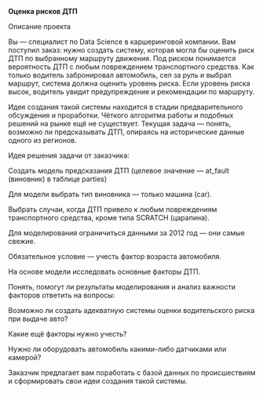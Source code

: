 **Оценка рисков ДТП**

Описание проекта

Вы — специалист по Data Science в каршеринговой компании. Вам поступил заказ: нужно создать систему, которая могла бы оценить риск ДТП по выбранному маршруту движения. Под риском понимается вероятность ДТП с любым повреждением транспортного средства. Как только водитель забронировал автомобиль, сел за руль и выбрал маршрут, система должна оценить уровень риска. Если уровень риска высок, водитель увидит предупреждение и рекомендации по маршруту.

Идея создания такой системы находится в стадии предварительного обсуждения и проработки. Чёткого алгоритма работы и подобных решений на рынке ещё не существует. Текущая задача — понять, возможно ли предсказывать ДТП, опираясь на исторические данные одного из регионов.

Идея решения задачи от заказчика:

Создать модель предсказания ДТП (целевое значение — at_fault (виновник) в таблице parties)

Для модели выбрать тип виновника — только машина (car).

Выбрать случаи, когда ДТП привело к любым повреждениям транспортного средства, кроме типа SCRATCH (царапина).

Для моделирования ограничиться данными за 2012 год — они самые свежие.

Обязательное условие — учесть фактор возраста автомобиля.

На основе модели исследовать основные факторы ДТП.

Понять, помогут ли результаты моделирования и анализ важности факторов ответить на вопросы:

Возможно ли создать адекватную системы оценки водительского риска при выдаче авто?

Какие ещё факторы нужно учесть?

Нужно ли оборудовать автомобиль какими-либо датчиками или камерой?

Заказчик предлагает вам поработать с базой данных по происшествиям и сформировать свои идеи создания такой системы.
